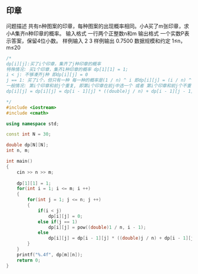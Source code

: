 ## 印章
问题描述
 共有n种图案的印章，每种图案的出现概率相同。小A买了m张印章，求小A集齐n种印章的概率。
输入格式
 一行两个正整数n和m
输出格式
 一个实数P表示答案，保留4位小数。
样例输入
2 3
样例输出
0.7500
数据规模和约定
 1≤n，m≤20
```cpp
/*
dp[i][j]:买了i个印章，集齐了j种印章的概率
特殊情况: 买1个印章，集齐1种印章的概率 dp[1][1] = 1;
i < j: 不够凑齐j种 即dp[i][j] = 0
j == 1: 买了i个，但只有一种 每一种的概率是(1 / n) ^ i 即dp[i][j] = (i / n) ^ i * n = (i / n) ^ (i - 1)
一般情况: 第i个印章和前j个重复, 即第i个印章在前j中选一个 或者 第i个印章和前j个不重复, 即第i个印章不在前j中选一个
dp[i][j] = dp[i][j] = dp[i - 1][j] * ((double)j / n) + dp[i - 1][j - 1] * ((double)n - j + 1) / n;

*/
#include <iostream>
#include <cmath>

using namespace std;

const int N = 30;

double dp[N][N];
int n, m;

int main()
{
	cin >> n >> m;
	
	dp[1][1] = 1;
	for(int i = 1; i <= m; i ++)
	{
		for(int j = 1; j <= n; j ++)
		{
			if(i < j)
				dp[i][j] = 0;
			else if(j == 1)
				dp[i][j] = pow((double)1 / n, i - 1);
			else
				dp[i][j] = dp[i - 1][j] * ((double)j / n) + dp[i - 1][j - 1] * ((double)n - j + 1) / n;
		}
	}
	printf("%.4f", dp[m][n]);
	return 0;
}
```
